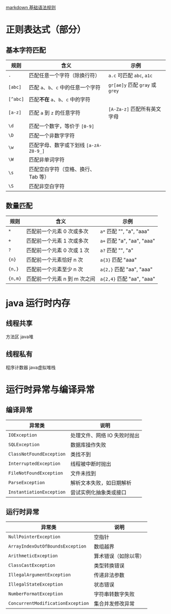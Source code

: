 [markdown 基础语法规则](https://blog.csdn.net/qq_40818172/article/details/126260661)
# 正则表达式（部分）
## 基本字符匹配
| 规则       | 含义                         | 示例                           |
|----------|----------------------------|------------------------------|
| `.`      | 匹配任意一个字符（除换行符）             | `a.c` 可匹配 `abc`, `a1c`       |
| `[abc]`  | 匹配 `a`、`b`、`c` 中的任意一个字符    | `gr[ae]y` 匹配 `gray` 或 `grey` |
| `[^abc]` | 匹配**不在** `a`、`b`、`c` 中的字符  |                              |
| `[a-z]`  | 匹配 `a` 到 `z` 的任意字符         | `[A-Za-z]` 匹配所有英文字母          |
| `\d`     | 匹配一个数字，等价于 `[0-9]`         |                              |
| `\D`     | 匹配一个非数字字符                  |                              |
| `\w`     | 匹配字母、数字或下划线 `[a-zA-Z0-9_]` |                              |
| `\W`     | 匹配非单词字符                    |                              |
| `\s`     | 匹配空白字符（空格、换行、Tab 等）        |                              |
| `\S`     | 匹配非空白字符                    |                              |
## 数量匹配
| 规则      | 含义                | 示例                       |
| ------- | ----------------- | ------------------------ |
| `*`     | 匹配前一个元素 0 次或多次    | `a*` 匹配 "", "a", "aaa"   |
| `+`     | 匹配前一个元素 1 次或多次    | `a+` 匹配 "a", "aa", "aaa" |
| `?`     | 匹配前一个元素 0 次或 1 次  | `a?` 匹配 "", "a"          |
| `{n}`   | 匹配前一个元素恰好 n 次     | `a{3}` 匹配 "aaa"          |
| `{n,}`  | 匹配前一个元素至少 n 次     | `a{2,}` 匹配 "aa", "aaa"   |
| `{n,m}` | 匹配前一个元素 n 到 m 次之间 | `a{2,4}` 匹配 "aa", "aaa"  |

# java 运行时内存
## 线程共享
方法区 java堆
## 线程私有
程序计数器 java虚拟堆栈 

# 运行时异常与编译异常
## 编译异常
| 异常类                      | 说明               |
| ------------------------ | ---------------- |
| `IOException`            | 处理文件、网络 IO 失败时抛出 |
| `SQLException`           | 数据库操作失败          |
| `ClassNotFoundException` | 类找不到             |
| `InterruptedException`   | 线程被中断时抛出         |
| `FileNotFoundException`  | 文件未找到            |
| `ParseException`         | 解析文本失败，如日期解析     |
| `InstantiationException` | 尝试实例化抽象类或接口      |
## 运行时异常
| 异常类                               | 说明         |
| --------------------------------- | ---------- |
| `NullPointerException`            | 空指针        |
| `ArrayIndexOutOfBoundsException`  | 数组越界       |
| `ArithmeticException`             | 算术错误（如除以零） |
| `ClassCastException`              | 类型转换错误     |
| `IllegalArgumentException`        | 传递非法参数     |
| `IllegalStateException`           | 状态错误       |
| `NumberFormatException`           | 字符串转数字失败   |
| `ConcurrentModificationException` | 集合并发修改异常   |
